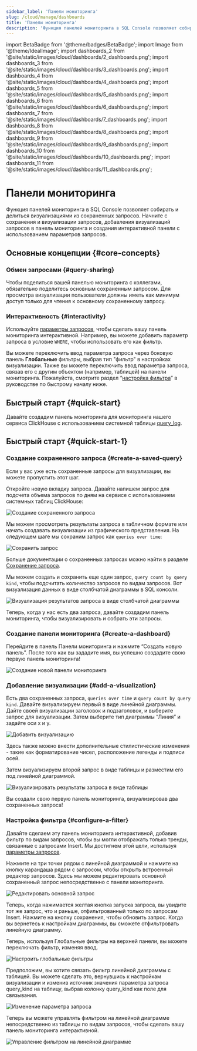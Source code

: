 ```yaml
---
sidebar_label: 'Панели мониторинга'
slug: /cloud/manage/dashboards
title: 'Панели мониторинга'
description: 'Функция панелей мониторинга в SQL Console позволяет собирать и делиться визуализациями из сохраненных запросов.'
---
```


import BetaBadge from '@theme/badges/BetaBadge';
import Image from '@theme/IdealImage';
import dashboards_2 from '@site/static/images/cloud/dashboards/2_dashboards.png';
import dashboards_3 from '@site/static/images/cloud/dashboards/3_dashboards.png';
import dashboards_4 from '@site/static/images/cloud/dashboards/4_dashboards.png';
import dashboards_5 from '@site/static/images/cloud/dashboards/5_dashboards.png';
import dashboards_6 from '@site/static/images/cloud/dashboards/6_dashboards.png';
import dashboards_7 from '@site/static/images/cloud/dashboards/7_dashboards.png';
import dashboards_8 from '@site/static/images/cloud/dashboards/8_dashboards.png';
import dashboards_9 from '@site/static/images/cloud/dashboards/9_dashboards.png';
import dashboards_10 from '@site/static/images/cloud/dashboards/10_dashboards.png';
import dashboards_11 from '@site/static/images/cloud/dashboards/11_dashboards.png';


# Панели мониторинга

<BetaBadge />

Функция панелей мониторинга в SQL Console позволяет собирать и делиться визуализациями из сохраненных запросов. Начните с сохранения и визуализации запросов, добавления визуализаций запросов в панель мониторинга и создания интерактивной панели с использованием параметров запросов.

## Основные концепции {#core-concepts}

### Обмен запросами {#query-sharing}

Чтобы поделиться вашей панелью мониторинга с коллегами, обязательно поделитесь основным сохраненным запросом. Для просмотра визуализации пользователи должны иметь как минимум доступ только для чтения к основному сохраненному запросу.

### Интерактивность {#interactivity}

Используйте [параметры запросов](/sql-reference/syntax#defining-and-using-query-parameters), чтобы сделать вашу панель мониторинга интерактивной. Например, вы можете добавить параметр запроса в условие `WHERE`, чтобы использовать его как фильтр.

Вы можете переключить ввод параметра запроса через боковую панель **Глобальные** фильтры, выбрав тип "фильтр" в настройках визуализации. Также вы можете переключить ввод параметра запроса, связав его с другим объектом (например, таблицей) на панели мониторинга. Пожалуйста, смотрите раздел “[настройка фильтра](/cloud/manage/dashboards#configure-a-filter)” в руководстве по быстрому началу ниже.

## Быстрый старт {#quick-start}

Давайте создадим панель мониторинга для мониторинга нашего сервиса ClickHouse с использованием системной таблицы [query_log](/operations/system-tables/query_log).

## Быстрый старт {#quick-start-1}

### Создание сохраненного запроса {#create-a-saved-query}

Если у вас уже есть сохраненные запросы для визуализации, вы можете пропустить этот шаг.

Откройте новую вкладку запроса. Давайте напишем запрос для подсчета объема запросов по дням на сервисе с использованием системных таблиц ClickHouse:

<Image img={dashboards_2} size="md" alt="Создание сохраненного запроса" border/>

Мы можем просмотреть результаты запроса в табличном формате или начать создавать визуализации из графического представления. На следующем шаге мы сохраним запрос как `queries over time`:

<Image img={dashboards_3} size="md" alt="Сохранить запрос" border/>

Больше документации о сохраненных запросах можно найти в разделе [Сохранение запроса](/cloud/get-started/sql-console#saving-a-query).

Мы можем создать и сохранить еще один запрос, `query count by query kind`, чтобы подсчитать количество запросов по видам запросов. Вот визуализация данных в виде столбчатой диаграммы в SQL консоли.

<Image img={dashboards_4} size="md" alt="Визуализация результатов запроса в виде столбчатой диаграммы" border/>

Теперь, когда у нас есть два запроса, давайте создадим панель мониторинга, чтобы визуализировать и собрать эти запросы.

### Создание панели мониторинга {#create-a-dashboard}

Перейдите в панель Панели мониторинга и нажмите “Создать новую панель”. После того как вы зададите имя, вы успешно создадите свою первую панель мониторинга!

<Image img={dashboards_5} size="md" alt="Создание новой панели мониторинга" border/>

### Добавление визуализации {#add-a-visualization}

Есть два сохраненных запроса, `queries over time` и `query count by query kind`. Давайте визуализируем первый в виде линейной диаграммы. Дайте своей визуализации заголовок и подзаголовок, и выберите запрос для визуализации. Затем выберите тип диаграммы “Линия” и задайте оси x и y.

<Image img={dashboards_6} size="md" alt="Добавить визуализацию" border/>

Здесь также можно внести дополнительные стилистические изменения - такие как форматирование чисел, расположение легенды и подписи осей.

Затем визуализируем второй запрос в виде таблицы и разместим его под линейной диаграммой.

<Image img={dashboards_7} size="md" alt="Визуализировать результаты запроса в виде таблицы" border/>

Вы создали свою первую панель мониторинга, визуализировав два сохраненных запроса!

### Настройка фильтра {#configure-a-filter}

Давайте сделаем эту панель мониторинга интерактивной, добавив фильтр по видам запросов, чтобы вы могли отображать только тренды, связанные с запросами Insert. Мы достигнем этой цели, используя [параметры запросов](/sql-reference/syntax#defining-and-using-query-parameters).

Нажмите на три точки рядом с линейной диаграммой и нажмите на кнопку карандаша рядом с запросом, чтобы открыть встроенный редактор запросов. Здесь мы можем редактировать основной сохраненный запрос непосредственно с панели мониторинга.

<Image img={dashboards_8} size="md" alt="Редактировать основной запрос" border/>

Теперь, когда нажимается желтая кнопка запуска запроса, вы увидите тот же запрос, что и раньше, отфильтрованный только по запросам Insert. Нажмите на кнопку сохранения, чтобы обновить запрос. Когда вы вернетесь к настройкам диаграммы, вы сможете отфильтровать линейную диаграмму.

Теперь, используя Глобальные фильтры на верхней панели, вы можете переключать фильтр, изменяя ввод.

<Image img={dashboards_9} size="md" alt="Настроить глобальные фильтры" border/>

Предположим, вы хотите связать фильтр линейной диаграммы с таблицей. Вы можете сделать это, вернувшись к настройкам визуализации и изменив источник значения параметра запроса query_kind на таблицу, выбрав колонку query_kind как поле для связывания.

<Image img={dashboards_10} size="md" alt="Изменение параметра запроса" border/>

Теперь вы можете управлять фильтром на линейной диаграмме непосредственно из таблицы по видам запросов, чтобы сделать вашу панель мониторинга интерактивной.

<Image img={dashboards_11} size="md" alt="Управление фильтром на линейной диаграмме" border/>
